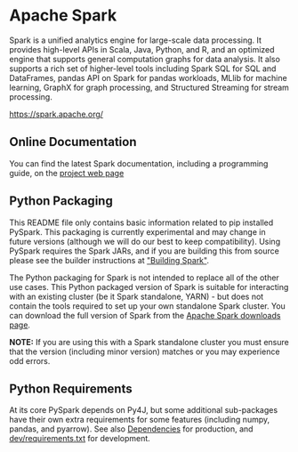 # Apache Spark

Spark is a unified analytics engine for large-scale data processing. It provides
high-level APIs in Scala, Java, Python, and R, and an optimized engine that
supports general computation graphs for data analysis. It also supports a
rich set of higher-level tools including Spark SQL for SQL and DataFrames,
pandas API on Spark for pandas workloads, MLlib for machine learning, GraphX for graph processing,
and Structured Streaming for stream processing.

<https://spark.apache.org/>

## Online Documentation

You can find the latest Spark documentation, including a programming
guide, on the [project web page](https://spark.apache.org/documentation.html)


## Python Packaging

This README file only contains basic information related to pip installed PySpark.
This packaging is currently experimental and may change in future versions (although we will do our best to keep compatibility).
Using PySpark requires the Spark JARs, and if you are building this from source please see the builder instructions at
["Building Spark"](https://spark.apache.org/docs/latest/building-spark.html).

The Python packaging for Spark is not intended to replace all of the other use cases. This Python packaged version of Spark is suitable for interacting with an existing cluster (be it Spark standalone, YARN) - but does not contain the tools required to set up your own standalone Spark cluster. You can download the full version of Spark from the [Apache Spark downloads page](https://spark.apache.org/downloads.html).


**NOTE:** If you are using this with a Spark standalone cluster you must ensure that the version (including minor version) matches or you may experience odd errors.

## Python Requirements

At its core PySpark depends on Py4J, but some additional sub-packages have their own extra requirements for some features (including numpy, pandas, and pyarrow).
See also [Dependencies](https://spark.apache.org/docs/latest/api/python/getting_started/install.html#dependencies) for production, and [dev/requirements.txt](https://github.com/apache/spark/blob/master/dev/requirements.txt) for development.
